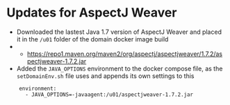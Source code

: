 # Updates for AspectJ Weaver

* Downloaded the lastest Java 1.7 version of AspectJ Weaver and placed it in the `/u01` folder of the domain docker image build
* * https://repo1.maven.org/maven2/org/aspectj/aspectjweaver/1.7.2/aspectjweaver-1.7.2.jar
* Added the `JAVA_OPTIONS` environment to the docker compose file, as the `setDomainEnv.sh` file uses and appends its own settings to this
```
    environment: 
      - JAVA_OPTIONS=-javaagent:/u01/aspectjweaver-1.7.2.jar
```
